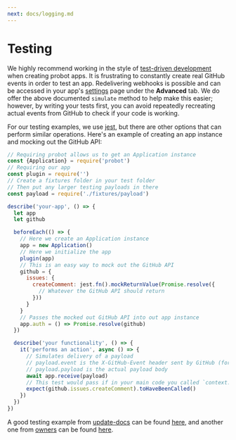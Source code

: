 ```yaml
---
next: docs/logging.md
---
```


# Testing

We highly recommend working in the style of [test-driven development](http://agiledata.org/essays/tdd.html) when creating probot apps. It is frustrating to constantly create real GitHub events in order to test an app. Redelivering webhooks is possible and can be accessed in your app's [settings](https://github.com/settings/apps) page under the **Advanced** tab. We do offer the above documented `simulate` method to help make this easier; however, by writing your tests first, you can avoid repeatedly recreating actual events from GitHub to check if your code is working.

For our testing examples, we use [jest](https://facebook.github.io/jest/), but there are other options that can perform similar operations. Here's an example of creating an app instance and mocking out the GitHub API:

```js
// Requiring probot allows us to get an Application instance
const {Application} = require('probot')
// Requiring our app
const plugin = require('')
// Create a fixtures folder in your test folder
// Then put any larger testing payloads in there
const payload = require('./fixtures/payload')

describe('your-app', () => {
  let app
  let github

  beforeEach(() => {
    // Here we create an Application instance
    app = new Application()
    // Here we initialize the app
    plugin(app)
    // This is an easy way to mock out the GitHub API
    github = {
      issues: {
        createComment: jest.fn().mockReturnValue(Promise.resolve({
          // Whatever the GitHub API should return
        }))
      }
    }
    // Passes the mocked out GitHub API into out app instance
    app.auth = () => Promise.resolve(github)
  })

  describe('your functionality', () => {
    it('performs an action', async () => {
      // Simulates delivery of a payload
      // payload.event is the X-GitHub-Event header sent by GitHub (for example "push")
      // payload.payload is the actual payload body
      await app.receive(payload)
      // This test would pass if in your main code you called `context.github.issues.createComment`
      expect(github.issues.createComment).toHaveBeenCalled()
    })
  })
})
```

A good testing example from [update-docs](https://github.com/behaviorbot/update-docs) can be found [here](https://github.com/behaviorbot/update-docs/blob/master/test/index.js), and another one from [owners](https://github.com/probot/owners) can be found  [here](https://github.com/probot/owners/blob/master/test/owner-notifier.js).
